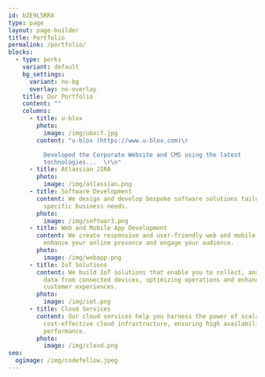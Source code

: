 ```yaml
---
id: bZE9L5RRX
type: page
layout: page-builder
title: Portfolio
permalink: /portfolio/
blocks:
  - type: perks
    variant: default
    bg_settings:
      variant: no-bg
      overlay: no-overlay
    title: Our Portfolio
    content: ""
    columns:
      - title: u-blox
        photo:
          image: /img/ubxcf.jpg
        content: "u-blox (https://www.u-blox.com)\r

          Developed the Corporate Website and CMS using the latest
          technologies...  \r\n"
      - title: Atlassian JIRA
        photo:
          image: /img/atlassian.png
      - title: Software Development
        content: We design and develop bespoke software solutions tailored to your
          specific business needs.
        photo:
          image: /img/softwar3.png
      - title: Web and Mobile App Development
        content: We create responsive and user-friendly web and mobile applications that
          enhance your online presence and engage your audience.
        photo:
          image: /img/webapp.png
      - title: IoT Solutions
        content: We build IoT solutions that enable you to collect, analyze, and act on
          data from connected devices, optimizing operations and enhancing
          customer experiences.
        photo:
          image: /img/iot.png
      - title: Cloud Services
        content: Our cloud services help you harness the power of scalable and
          cost-effective cloud infrastructure, ensuring high availability and
          performance.
        photo:
          image: /img/cloud.png
seo:
  ogimage: /img/codefellow.jpeg
---
```


